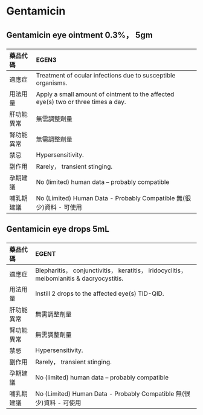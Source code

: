 # Gentamicin

## Gentamicin eye ointment 0.3%， 5gm

##### 

| 藥品代碼   | EGEN3                                                                             |
|:-----------|:----------------------------------------------------------------------------------|
| 適應症     | Treatment of ocular infections due to susceptible organisms.                      |
| 用法用量   | Apply a small amount of ointment to the affected eye(s) two or three times a day. |
| 肝功能異常 | 無需調整劑量                                                                      |
| 腎功能異常 | 無需調整劑量                                                                      |
| 禁忌       | Hypersensitivity.                                                                 |
| 副作用     | Rarely， transient stinging.                                                      |
| 孕期建議   | No (limited) human data – probably compatible                                     |
| 哺乳期建議 | No (Limited) Human Data - Probably Compatible 無(很少)資料 - 可使用               |

## Gentamicin eye drops 5mL

##### 

| 藥品代碼   | EGENT                                                                                      |
|:-----------|:-------------------------------------------------------------------------------------------|
| 適應症     | Blepharitis， conjunctivitis， keratitis， iridocyclitis， meibomianitis & dacryocystitis. |
| 用法用量   | Instill 2 drops to the affected eye(s) TID-QID.                                            |
| 肝功能異常 | 無需調整劑量                                                                               |
| 腎功能異常 | 無需調整劑量                                                                               |
| 禁忌       | Hypersensitivity.                                                                          |
| 副作用     | Rarely， transient stinging.                                                               |
| 孕期建議   | No (limited) human data – probably compatible                                              |
| 哺乳期建議 | No (Limited) Human Data - Probably Compatible 無(很少)資料 - 可使用                        |

